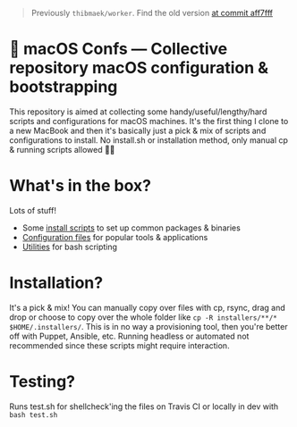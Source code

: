 > Previously `thibmaek/worker`. Find the old version [at commit aff7fff](https://github.com/thibmaek/worker/tree/aff7fffebc1e440e87263811ced1aa9c2f086776)

# 🍎 macOS Confs — Collective repository macOS configuration & bootstrapping
This repository is aimed at collecting some handy/useful/lengthy/hard scripts and configurations for macOS machines.
It's the first thing I clone to a new MacBook and then it's basically just a pick & mix of scripts and configurations to install. No install.sh or installation method, only manual cp & running scripts allowed 🙌🏻

# What's in the box?
Lots of stuff!

- Some [install scripts](./installers) to set up common packages & binaries
- [Configuration files](./configs) for popular tools & applications
- [Utilities](./utils) for bash scripting

# Installation?
It's a pick & mix! You can manually copy over files with cp, rsync, drag and drop or choose to copy over the whole folder like `cp -R installers/**/* $HOME/.installers/`. This is in no way a provisioning tool, then you're better off with Puppet, Ansible, etc. Running headless or automated not recommended since these scripts might require interaction.

# Testing?
Runs test.sh for shellcheck'ing the files on Travis CI or locally in dev with `bash test.sh`
